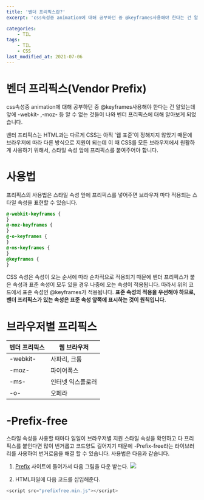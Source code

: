 ```yaml
---
title: '벤더 프리픽스란?'
excerpt: 'css속성중 animation에 대해 공부하던 중 @keyframes사용해야 한다는 건 알았는데..'

categories:
    - TIL
tags:
    - TIL
    - CSS
last_modified_at: 2021-07-06
---
```


# 벤더 프리픽스(Vendor Prefix)

css속성중 animation에 대해 공부하던 중 @keyframes사용해야 한다는 건 알았는데 앞에 -webkit- ,-moz- 등 알 수 없는 것들이 나와 벤더 프리픽스에 대해 알아보게 되었습니다.

벤터 프리픽스는 HTML과는 다르게 CSS는 아직 '웹 표준'이 정해지지 않았기 때문에 브라우저에 따라 다른 방식으로 지원이 되는데 이 때 CSS를 모든 브라우저에서 원활하게 사용하기 위해서, 스타일 속성 앞에 프리픽스를 붙여주어야 합니다.

# 사용법

프리픽스의 사용법은 스타일 속성 앞에 프리픽스를 넣어주면 브라우저 마다 적용되는 스타일 속성을 표현할 수 있습니다.

```css
@-webkit-keyframes {
}
@-moz-keyframes {
}
@-o-keyframes {
}
@-ms-keyframes {
}
@keyframes {
}
```

CSS 속성은 속성이 오는 순서에 따라 순차적으로 적용되기 때문에 벤더 프리픽스가 붙은 속성과 표준 속성이 모두 있을 경우 나중에 오는 속성이 적용됩니다.
따라서 위의 코드에서 표준 속성인 @keyframes가 적용됩니다.
**표준 속성의 적용을 우선해야 하므로, 벤더 프리픽스가 있는 속성은 표준 속성 앞쪽에 표시하는 것이 원칙입니다.**

# 브라우저별 프리픽스

| 벤더 프리픽스 | 웹 브라우저       |
| ------------- | ----------------- |
| -webkit-      | 사파리, 크롬      |
| -moz-         | 파이어폭스        |
| -ms-          | 인터넷 익스플로러 |
| -o-           | 오페라            |

# -Prefix-free

스타일 속성을 사용할 때마다 일일이 브라우저별 지원 스타일 속성을 확인하고 다 프리픽스를 붙인다면 많이 번거롭고 코드양도 길어지기 때문에 -Prefix-free라는 라이브러리를 사용하여 번거로움을 해결 할 수 있습니다.
사용법은 다음과 같습니다.

1. [Prefix](https://projects.verou.me/prefixfree/) 사이트에 들어가서 다음 그림을 다운 받는다.
   ![](https://images.velog.io/images/blackdavil01/post/ccf2a86e-f702-41ac-bc12-e7d8d486eb12/img.png)

2. HTML파일에 다음 코드를 삽입해준다.

```js
<script src="prefixfree.min.js"></script>
```
